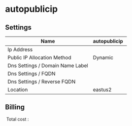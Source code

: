 # autopublicip 

## Settings


| Name | autopublicip  |
| --- | --- |
| Ip Address |   |
| Public IP Allocation Method | Dynamic  |
| Dns Settings / Domain Name Label |   |
| Dns Settings / FQDN |   |
| Dns Settings / Reverse FQDN |   |
| Location | eastus2  |

## Billing
 Total cost : 
